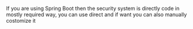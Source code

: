If you are using Spring Boot then the security system is directly code in mostly required way, you can use direct and if want you can also manually costomize it
